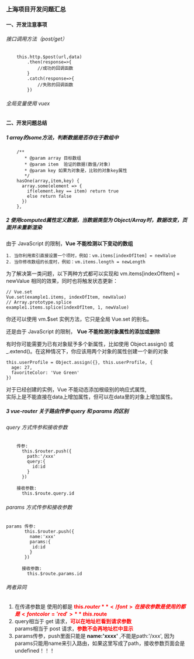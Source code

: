 ### 上海项目开发问题汇总

#### 一、开发注意事项
######  接口调用方法（post/get）
```
    this.http.$post(url,data)
        .then(response=>{
            //成功的回调函数
        }
        .catch(response=>{
            //失败的回调函数
        })
```
###### 全局变量使用 vuex


#### 二、开发问题总结
##### 1 array的some方法，判断数据是否存在于数组中
```
    /**
       * @param array 目标数组
       * @param item  验证的数据(数值/对象)
       * @param key 如果为对象是，比较的对象key属性
       */
    hasOne(array,item,key) {
      array.some(element => {
        if(element.key == item) return true
        else return false
      })
    },
```

##### 2 使用computed属性定义数据，当数据类型为 Object/Array时，数据改变，页面并未重新渲染

由于 JavaScript 的限制，**Vue 不能检测以下变动的数组**
```
1. 当你利用索引直接设置一个项时，例如：vm.items[indexOfItem] = newValue
2. 当你修改数组的长度时，例如：vm.items.length = newLength
```
为了解决第一类问题，以下两种方式都可以实现和 vm.items[indexOfItem] = newValue 相同的效果，同时也将触发状态更新：
```
// Vue.set
Vue.set(example1.items, indexOfItem, newValue)
// Array.prototype.splice
example1.items.splice(indexOfItem, 1, newValue)
```
你还可以使用 vm.$set 实例方法，它只是全局 Vue.set 的别名。


还是由于 JavaScript 的限制， **Vue 不能检测对象属性的添加或删除**
  
有时你可能需要为已有对象赋予多个新属性，比如使用 Object.assign() 或 _.extend()。在这种情况下，你应该用两个对象的属性创建一个新的对象
```
this.userProfile = Object.assign({}, this.userProfile, {
  age: 27,
  favoriteColor: 'Vue Green'
})
```
对于已经创建的实例，Vue 不能动态添加根级别的响应式属性,  
实际上是不能直接在data上增加属性，但可以在data里的对象上增加属性。

##### 3 vue-router 关于路由传参 query 和 params 的区别
###### query 方式传参和接收参数
```
    传参: 
      this.$router.push({
        path:'/xxx'
        query:{
          id:id
        }
      })

    接收参数:
      this.$route.query.id
```
###### params 方式传参和接收参数
```
params 传参: 
       this.$router.push({
         name:'xxx'
         params:{
          id:id
         }
       })

      接收参数:
        this.$route.params.id
```
###### 两者异同
  1. 在传递参数是  使用的都是 <font color='red'>**this.$router**</font>  
     在接收参数是  使用的都是 <font color='red'>**this.$route**</font>  
  2. query相当于  get  请求，<font color='red'>**可以在地址栏看到请求参数** </font>  
     params相当于 post 请求，<font color='red'>**参数不会再地址栏中显示**</font>
  3. params传参，push里面只能是 **name:'xxxx'** ,不能是path:'/xxx',
     因为params只能用name来引入路由，如果这里写成了path，接收参数页面会是undefined！！！